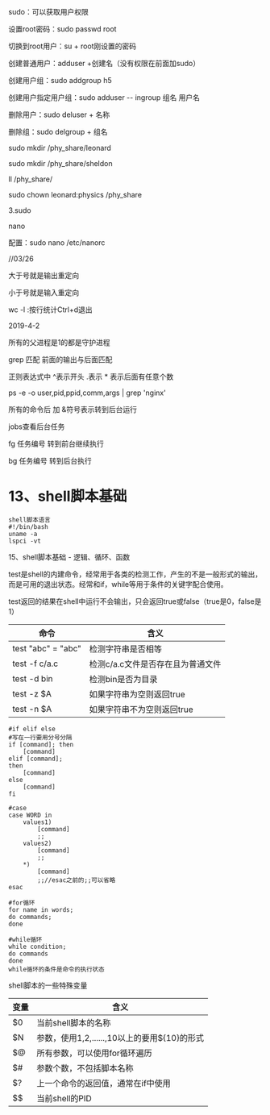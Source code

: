 sudo：可以获取用户权限

设置root密码：sudo passwd root

切换到root用户：su + root刚设置的密码

创建普通用户：adduser +创建名（没有权限在前面加sudo）

创建用户组：sudo addgroup h5

创建用户指定用户组：sudo adduser   -- ingroup 组名 用户名

删除用户：sudo deluser + 名称

删除组：sudo delgroup + 组名





sudo mkdir /phy_share/leonard

sudo mkdir /phy_share/sheldon

ll /phy_share/

sudo chown leonard:physics /phy_share





3.sudo 





nano

配置：sudo nano /etc/nanorc

//03/26

大于号就是输出重定向

小于号就是输入重定向

wc -l :按行统计Ctrl+d退出



2019-4-2 

所有的父进程是1的都是守护进程

grep 匹配 前面的输出与后面匹配

正则表达式中 ^表示开头 .表示  * 表示后面有任意个数

ps -e -o user,pid,ppid,comm,args | grep 'nginx'

所有的命令后 加 &符号表示转到后台运行

jobs查看后台任务 

fg 任务编号 转到前台继续执行

bg 任务编号 转到后台执行

# 13、shell脚本基础

```shell
shell脚本语言
#!/bin/bash
uname -a
lspci -vt
```

15、shell脚本基础 - 逻辑、循环、函数

​	test是shell的内建命令，经常用于各类的检测工作，产生的不是一般形式的输出，而是可用的退出状态。经常和if，while等用于条件的关键字配合使用。

​	test返回的结果在shell中运行不会输出，只会返回true或false（true是0，false是1）



| 命令               | 含义                              |
| ------------------ | --------------------------------- |
| test "abc" = "abc" | 检测字符串是否相等                |
| test -f  c/a.c     | 检测c/a.c文件是否存在且为普通文件 |
| test  -d bin       | 检测bin是否为目录                 |
| test -z $A         | 如果字符串为空则返回true          |
| test -n $A         | 如果字符串不为空则返回true        |

```vim
#if elif else
#写在一行要用分号分隔
if [command]; then
	[command]
elif [command];
then
	[command]
else 
	[command]
fi

#case
case WORD in
	values1)
		[command]
		;;
	values2)
		[command]
		;;
	*)
		[command]
		;;//esac之前的;;可以省略
esac

#for循环
for name in words;
do commands;
done

#while循环
while condition;
do commands
done
while循环的条件是命令的执行状态
```

shell脚本的一些特殊变量

| 变量 | 含义                                           |
| ---- | ---------------------------------------------- |
| $0   | 当前shell脚本的名称                            |
| $N   | 参数，使用$1,$2,......,10以上的要用${10}的形式 |
| $@   | 所有参数，可以使用for循环遍历                  |
| $#   | 参数个数，不包括脚本名称                       |
| $?   | 上一个命令的返回值，通常在if中使用             |
| $$   | 当前shell的PID                                 |





